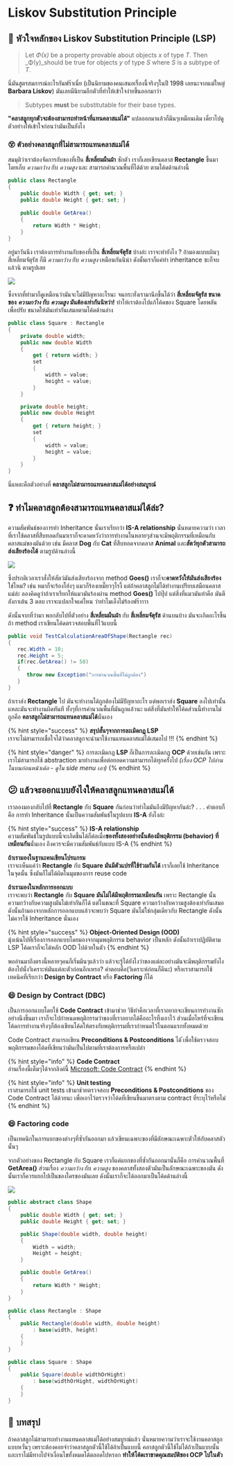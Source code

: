 # Liskov Substitution Principle

## 👑 หัวใจหลักของ Liskov Substitution Principle \(LSP\)

> Let _Φ\(x\)_ be a property provable about objects _x_ of type _T_. Then _Φ\(y\)_should be true for objects _y_ of type _S_ where _S_ is a subtype of _T_.

นี่มันสูตรสมการณ์อะไรกันฟร๊าเนี่ย \(เป็นนิยามของคนเสนอเรื่องนี้จริงๆในปี 1998 เลยนะจากแม่ใหญ่ **Barbara Liskov**\) มันเลยมีนิยามอีกตัวที่ทำให้เข้าใจง่ายขึ้นออกมาว่า

> Subtypes **must** be substitutable for their base types.

**"คลาสลูกทุกตัวจะต้องสามารถทำหน้าที่แทนคลาสแม่ได้"** แปลออกมาแล้วก็มึนๆเหมือนเดิม เดี๋ยวไปดูตัวอย่างให้เข้าใจก่อนว่ามันเป็นยังไง

### 😵 ตัวอย่างคลาสลูกที่ไม่สามารถแทนคลาสแม่ได้

สมมุติว่าเราต้องจัดการกับของที่เป็น **สี่เหลี่ยมผืนผ้า** ซักตัว เราก็เลยเขียนคลาส **Rectangle** ขึ้นมาโดยเก็บ _ความกว้าง_ กับ _ความสูง_ และ สามารถคำนวณพื้นที่ได้ด้วย ตามโค้ดด้านล่างนี้

```csharp
public class Rectangle
{
    public double Width { get; set; }
    public double Height { get; set; }
    
    public double GetArea()
    {
        return Width * Height;
    }
}
```

อยู่มาวันนึง เราต้องการทำงานกับของที่เป็น **สี่เหลี่ยมจัตุรัส** บ้างล่ะ เราจะทำยังไง ? ถ้ามองแบบเผินๆ สี่เหลี่ยมจัตุรัส ก็มี _ความกว้าง_ กับ _ความสูง_ เหมือนกันนิน่า ดังนั้นเราก็แค่ทำ inheritance ซะก็จบแล้วนิ ตามรูปเลย

![](../../.gitbook/assets/image%20%28125%29.png)

ซึ่งจากที่ทำมาก็ดูเหมือนว่ามันจะไม่มีปัญหาอะไรนะ จนกระทั่งเรามานึกขึ้นได้ว่า **สี่เหลี่ยมจัตุรัส ขนาดของ** _**ความกว้าง**_ **กับ** _**ความสูง**_ **มันต้องเท่ากันนิหว่า!** ทำให้เราต้องไปแก้โค้ดของ Square โดยพลัน เพื่อปรับ ขนาดให้มันเท่ากันเสมอตามโค้ดด้านล่าง

```csharp
public class Square : Rectangle
{
    private double width;
    public new double Width
    {
        get { return width; }
        set
        {
            width = value;
            height = value;
        }
    }

    private double height;
    public new double Height
    {
        get { return height; }
        set
        {
            width = value;
            height = value;
        }
    }
}
```

นี่แหละคือตัวอย่างที่ **คลาสลูกไม่สามารถแทนคลาสแม่ได้อย่างสมบูรณ์**

## ❓ ทำไมคลาสลูกต้องสามารถแทนคลาสแม่ได้ล่ะ?

ความสัมพันธ์ของการทำ Inheritance นั้นเราเรียกว่า **IS-A relationship** นั่นหมายความว่า เวลาที่เราใช้คลาสที่สืบทอดกันมาเราก็จะคาดหวังว่าการทำงานในหลายๆส่วนจะมีพฤติกรรมที่เหมือนกับคลาสแม่ของมันด้วย เช่น มีคลาส **Dog** กับ **Cat** ที่สืบทอดจากคลาส **Animal** และ**สัตว์ทุกตัวสามารถส่งเสียงร้องได้** ตามรูปด้านล่างนี้

![](../../.gitbook/assets/image%20%28148%29.png)

ซึ่งปรกติเวลาเราสั่งให้สัตว์มันส่งเสียงร้องจาก method **Goes\(\)** เราก็จะ**คาดหวังให้มันส่งเสียงร้อง**ใช่ไหม? เช่น หมาก็จะร้องโฮ่งๆ แมวก็ร้องเหมี๊ยวๆไรงี้ แต่ถ้าคลาสลูกไม่ได้ทำงานเปรียบเสมือนคลาสแม่ล่ะ ลองคิดดูว่าถ้าเราเรียกให้แมวมันร้องผ่าน method **Goes\(\)** ไปปุ๊ป แต่สิ่งที่แมวมันทำคือ มันตีลังกาเต้น 3 ตลบ เราจะแปลกใจแค่ไหน ว่าทำไมเอ็งไม่ร้องฟร๊าาาา

ดังนั้นจากที่ว่ามา พอกลับไปที่ตัวอย่าง **สี่เหลี่ยมผืนผ้า** กับ **สี่เหลี่ยมจัตุรัส** ด้านบนบ้าง มันจะเกิดอะไรขึ้นถ้า method เราเขียนโค้ดตรวจสอบพื้นที่ไว้แบบนี้

```csharp
public void TestCalculationAreaOfShape(Rectangle rec)
{
   rec.Width = 10;
   rec.Height = 5;
   if(rec.GetArea() != 50)
   {
      throw new Exception("การคำนวณพื้นที่ไม่ถูกต้อง")
   }
}
```

ถ้าเราส่ง **Rectangle** ไป มันจะทำงานได้ถูกต้องไม่มีปัญหาอะไร แต่พอเราส่ง **Square** ลงไปเท่านั้นแหละมันจะทำงานผิดทันที  ทั้งๆที่การคำนวณพื้นที่มันถูกแล้วนะ แต่สิ่งที่มันทำให้โค้ดส่วนนี้ทำงานไม่ถูกคือ **คลาสลูกไม่สามารถแทนคลาสแม่ได้**นั่นเอง 

{% hint style="success" %}
**สรุปสั้นๆจากการละเมิดกฏ LSP**  
เราจะไม่สามารถเชื่อใจได้ว่าคลาสลูกจะนำมาใช้งานแทนคลาสแม่ได้เสมอไป !!!
{% endhint %}

{% hint style="danger" %}
การละเมิดกฏ **LSP** ก็เป็นการละเมิดกฏ **OCP** ด้วยเช่นกัน เพราะเราไม่สามารถใช้ abstraction มาทำงานเพื่อต่อยอดความสามารถได้ทุกครั้งไป _\(เรื่อง OCP ไปอ่านในบนก่อนหน้าเด้อ - ดูใน side menu เอา\)_
{% endhint %}

## 😕 แล้วจะออกแบบยังไงให้คลาสลูกแทนคลาสแม่ได้

เราลองมองกลับไปที่ **Rectangle** กับ **Square** กันก่อนว่าทำไมมันถึงมีปัญหากันล่ะ? . . . คำตอบก็คือ การทำ Inheritance นั้นเป็นความสัมพันธ์ในรูปแบบ **IS-A** ยังไงล่ะ 

{% hint style="success" %}
**IS-A relationship**  
ความสัมพันธ์ในรูปแบบนี้จะเกิดขึ้นได้ก็ต่อเมื่อ**ของทั้งสองอย่างนั้นต้องมีพฤติกรรม \(behavior\) ที่เหมือนกัน**นั่นเอง ถึงควรจะมีความสัมพันธ์กับแบบ IS-A
{% endhint %}

**ถ้าเรามองในฐานะคนเขียนโปรแกรม**  
เราจะเห็นแค่ว่า **Rectangle** กับ **Square มันมีตัวแปรที่ใช้ร่วมกันได้** เราก็เลยใช้ Inheritance ในจุดนั้น ซึ่งมันก็ไม่ได้ผิดในมุมของการ reuse code

**ถ้าเรามองในหลักการออกแบบ**  
เราจะพบว่า **Rectangle** กับ **Square มันไม่ได้มีพฤติกรรมเหมือนกัน** เพราะ Rectangle นั้นความกว้างกับความสูงมันไม่เท่ากันก็ได้ แต่ในขณะที่ Square ความกว้างกับความสูงต้องเท่ากันเสมอ ดังนั้นถ้ามองจากหลักการออกแบบแล้วจะพบว่า Square มันไม่ใช่กลุ่มเดียวกับ Rectangle ดังนั้นไม่ควรใช้ Inheritance นั่นเอง

{% hint style="success" %}
**Object-Oriented Design \(OOD\)**  
มุ้งเน้นไปที่เรื่องการออกแบบโดยมองจากมุมพฤติกรรม behavior เป็นหลัก ดังนั้นถ้าเราปฏิบัติตาม LSP โค้ดเราก็จะได้หลัก OOD ไปด้วยในตัว
{% endhint %}

พออ่านมาถึงตรงนี้หลายๆคนก็เริ่มมึนๆแล้วว่า แล้วจะรู้ได้ยังไงว่าของแต่ละอย่างมันจะมีพฤติกรรมยังไง ต้องไปนั่งวิเคราะห์มันแต่ละตัวก่อนอีกเหรอ? คำตอบคือ\(วิเคราะห์ก่อนก็ดีนะ\) หรือเราสามารถใช้เทคนิคที่เรียกว่า **Design by Contract** หรือ **Factoring** ก็ได้

### 😄 Design by Contract \(DBC\)

เป็นการออกแบบโดยใช้ **Code Contract** เข้ามาช่วย วิธีทำคือเวลาที่เราอยากจะเขียนการทำงานซักอย่างนึงขึ้นมา เราก็จะไปกำหนดพฤติกรรมว่าของที่เราอยากได้คืออะไรทิ้งเอาไว้ ส่วนเมื่อไหร่ที่จะเขียนโค้ดการทำงานจริงๆก็ต้องเขียนโค้ดให้ตรงกับพฤติกรรมที่เรากำหนดไว้ในตอนแรกทั้งหมดด้วย

Code Contract สามารถเขียน **Preconditions & Postconditions** ได้ ้เพื่อใช้ตรวจสอบพฤติกรรมของโค้ดที่เขียนว่ามันเป็นไปตามที่เราต้องการหรือเปล่า

{% hint style="info" %}
**Code Contract**  
อ่านเรื่องนี้เต็มๆได้จากลิงค์นี้ [Microsoft: Code Contract](https://docs.microsoft.com/en-us/dotnet/framework/debug-trace-profile/code-contracts)
{% endhint %}

{% hint style="info" %}
**Unit testing**  
เราสามารถใช้ unit tests เข้ามาช่วยตรวจสอบ  **Preconditions & Postconditions** ของ Code Contract ได้ด้วยนะ เพื่อเอาไว้ตรวจว่าโค้ดที่เขียนขึ้นมาตรงตาม contract ที่ระบุไว้หรือไม่
{% endhint %}

### 😄 Factoring code

เป็นเทคนิกในการแยกของต่างๆที่ซ้ำกันออกมา แล้วเขียนเฉพาะของที่มีลักษณะเฉพาะตัวให้กับคลาสตัวนั้นๆ

จากตัวอย่างของ Rectangle กับ Square เราก็แค่แยกของที่ซ้ำกันออกมานั่นก็คือ การคำนวณพื้นที่ **GetArea\(\)** ส่วนเรื่อง _ความกว้าง_ กับ _ความสูง_ ของคลาสทั้งสองตัวมันเป็นลักษณะเฉพาะของมัน ดังนั้นเราก็ควรแยกไปเป็นของใครของมันเลย ดังนั้นเราก็จะได้ออกมาเป็นโค้ดด้านล่างนี้

![](../../.gitbook/assets/image%20%2886%29.png)

```csharp
public abstract class Shape
{
    public double Width { get; set; }
    public double Height { get; set; }

    public Shape(double width, double height)
    {
        Width = width;
        Height = height;
    }

    public double GetArea()
    {
        return Width * Height;
    }
}

public class Rectangle : Shape
{
    public Rectangle(double width, double height)
        : base(width, height)
    {
    }
}

public class Square : Shape
{
    public Square(double widthOrHight)
        : base(widthOrHight, widthOrHight)
    {
    }
}
```

## 🎯 บทสรุป

ถ้าคลาสลูกไม่สามารถทำงานแทนคลาสแม่ได้อย่างสมบูรณ์แล้ว นั่นหมายความว่าเราจะใช้งานคลาสลูกแบบหวั่นๆ เพราะต้องคอยจำว่าคลาสลูกตัวนี้ใช้ได้ถ้าเป็นแบบนี้ คลาสลูกตัวนี้ใช้ไม่ได้ถ้าเป็นแบบนั้น และเราไม่มีทางไปจำเงื่อนไขทั้งหมดได้ตลอดไปหรอก **ทำให้โค้ดเราขาดคุณสมบัติของ OCP ไปในตัว**

